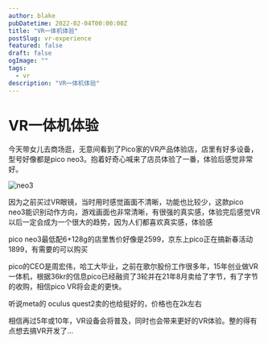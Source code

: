 ```yaml
---
author: blake
pubDatetime: 2022-02-04T00:00:00Z
title: "VR一体机体验"
postSlug: vr-experience
featured: false
draft: false
ogImage: ""
tags:
  - vr
description: "VR一体机体验"
---
```


# VR一体机体验

今天带女儿去商场逛，无意间看到了Pico家的VR产品体验店，店里有好多设备，型号好像都是pico neo3。抱着好奇心喊来了店员体验了一番，体验后感觉非常好。

![neo3](https://s2.loli.net/2022/02/04/nFf8AMzyuBPvOVG.png)

因为之前买过VR眼镜，当时用时感觉画面不清晰，功能也比较少，这款pico neo3能识别动作方向，游戏画面也非常清晰，有很强的真实感，体验完后感觉VR以后一定会成为一个很大的趋势，因为人们都喜欢真实感，体验感

pico neo3最低配6+128g的店里售价好像是2599，京东上pico正在搞新春活动1899，有需要的可以购买

pico的CEO是周宏伟，哈工大毕业，之前在歌尔股份工作很多年，15年创业做VR一体机，根据36kr的信息pico已经融资了3轮并在21年8月卖给了字节，有了字节的收购，相信pico VR将会走的更快。

听说meta的 oculus quest2卖的也给挺好的，价格也在2k左右

相信再过5年或10年，VR设备会将普及，同时也会带来更好的VR体验。整的得有点想去搞VR开发了...
